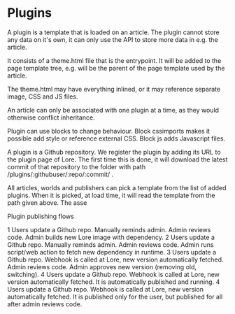 Plugins
==================================================================

A plugin is a template that is loaded on an article. The plugin cannot store any data on it's own, it can only use the API to store more data in e.g. the article.

It consists of a theme.html file that is the entrypoint. It will be added to the page template tree, e.g. will be the parent of the page template used by the article.

The theme.html may have everything inlined, or it may reference separate image, CSS and JS files.

An article can only be associated with one plugin at a time, as they would otherwise conflict inheritance.

Plugin can use blocks to change behaviour.
Block cssimports makes it possible add style or reference external CSS.
Block js adds Javascript files.

A plugin is a Github repository. We register the plugin by adding its URL to the plugin page of Lore. The first time this is done, it will download the latest commit of that repository to the folder with path /plugins/:githubuser/:repo/:commit/ .

All articles, worlds and publishers can pick a template from the list of added plugins. When it is picked, at load time, it will read the template from the path given above. The asse

Plugin publishing flows

1 Users update a Github repo. Manually reminds admin. Admin reviews code. Admin builds new Lore image with dependency.
2 Users update a Github repo. Manually reminds admin. Admin reviews code. Admin runs script/web action to fetch new dependency in runtime.
3 Users update a Github repo. Webhook is called at Lore, new version automatically fetched. Admin reviews code. Admin approves new version (removing old, switching).
4 Users update a Github repo. Webhook is called at Lore, new version automatically fetched. It is automatically published and running.
4 Users update a Github repo. Webhook is called at Lore, new version automatically fetched. It is published only for the user, but published for all after admin reviews code.

